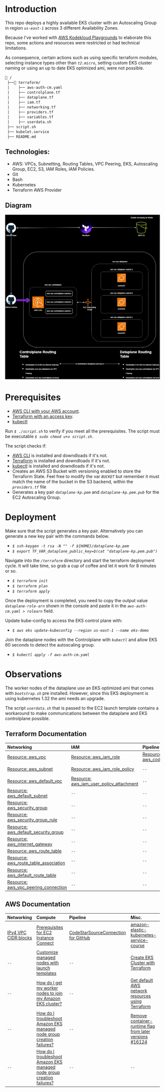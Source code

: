 # **Introduction**
This repo deploys a highly available EKS cluster with an Autoscaling Group in region *`us-east-1`* across 3 different Availability Zones.

Because I've worked with [AWS Kodekloud Playgrounds](https://kodekloud.com/cloud-playgrounds/aws) to elaborate this repo, some actions and resources were restricted or had technical limitations.

As consequence, certain actions such as using specific terraform modules, selecting instance types other than *`t2.micro`*, setting custom EKS cluster naming or using an up to date EKS optimized ami, were not possible.

```
📁 /
 ├──📁 terraform/
 |    ├── aws-auth-cm.yaml
 |    ├── controlplane.tf
 |    ├── dataplane.tf
 |    ├── iam.tf
 |    ├── networking.tf
 |    ├── providers.tf
 |    ├── variables.tf
 |    ├── userdata.sh
 ├── script.sh
 ├── kubelet.service
 ├── README.md
```

## **Technologies**:
- AWS: VPCs, Subnetting, Routing Tables, VPC Peering, EKS, Autoscaling Group, EC2, S3, IAM Roles, IAM Policies.
- Git
- Bash
- Kubernetes
- Terraform AWS Provider 

## **Diagram**
![HA-EKS Diagram](HA-EKS.webp)

# **Prerequisites**
- [AWS CLI with your AWS account](https://docs.aws.amazon.com/cli/latest/userguide/cli-configure-sso.html#sso-configure-profile-token-auto-sso).
- [Terraform with an access key](https://developer.hashicorp.com/terraform/tutorials/aws-get-started/aws-build#prerequisites).
- [kubectl](https://kubernetes.io/docs/tasks/tools/install-kubectl-linux/#install-kubectl-on-linux)

Run *`$ ./script.sh`* to verify if you meet all the prerequisites. The script must be executable *`$ sudo chmod u+x script.sh`*.

The script checks if:
- [AWS CLI](https://docs.aws.amazon.com/cli/latest/userguide/getting-started-install.html) is installed and downdloads if it's not.
- [Terraform](https://developer.hashicorp.com/terraform/tutorials/aws-get-started/install-cli) is installed and downdloads if it's not.
- [kubectl](https://kubernetes.io/docs/tasks/tools/install-kubectl-linux/#install-using-native-package-management) is installed and downdloads if it's not.
- Creates an AWS S3 Bucket with versioning enabled to store the Terraform State. Feel free to modify the var *`BUCKET`* but remember it must match the name of the bucket in the S3 backend, within the *`providers.tf`* file
- Generates a key pair *`dataplane-kp.pem`* and *`dataplane-kp.pem.pub`* for the EC2 Autoscaling Group.

# **Deployment**
Make sure that the script generates a key pair. Alternatively you can generate a new key pair with the commands below.
- *`$ ssh-keygen -t rsa -N "" -f ${HOME}/dataplane-kp.pem`*
- *`$ export TF_VAR_dataplane_public_key=$(cat "dataplane-kp.pem.pub")`*

Navigate into the *`/terraform`* directory and start the terraform deployment cycle. It will take time, so grab a cup of coffee and let it work for 8 minutes or so.

- *`$ terraform init`*
- *`$ terraform plan`*
- *`$ terraform apply`*

Once the deployment is completed, you need to copy the output value *`dataplane-role-arn`* shown in the console and paste it in the *`aws-auth-cm.yaml > rolearn`* field. 

Update kube-config to access the EKS control plane with:
- *`$ aws eks update-kubeconfig --region us-east-1 --name eks-demo`*

Join the dataplane nodes with the Controlplane with *`kubectl`* and allow EKS 60 seconds to detect the autoscaling group.
- *`$ kubectl apply -f aws-auth-cm.yaml`*

# Observations
The worker nodes of the dataplane use an EKS optimized ami that comes with *`bootstrap.sh`* pre installed. However, since this EKS deployment is using kubernetes 1.32 the ami needs an upgrade.

The script *`userdata.sh`* that is passed to the EC2 launch template contains a workaround to make communications between the dataplane and EKS controlplane possible.


## **Terraform Documentation**

| Networking | **IAM** | **Pipeline** | **Compute** |
| :----- | :----- | :----- | :----- |
| [Resource: aws\_vpc](https://registry.terraform.io/providers/hashicorp/aws/latest/docs/resources/vpc) | [Resource: aws\_iam\_role](https://registry.terraform.io/providers/hashicorp/aws/latest/docs/resources/iam_role) | [Resource: aws\_codestarconnections\_connection](https://registry.terraform.io/providers/hashicorp/aws/5.90.0/docs/resources/codestarconnections_connection) | [Resource: aws\_eks\_cluster](https://registry.terraform.io/providers/hashicorp/aws/latest/docs/resources/eks_cluster) |
| [Resource: aws\_subnet](https://registry.terraform.io/providers/hashicorp/aws/latest/docs/resources/subnet#availability_zone-1) | [Resource: aws\_iam\_role\_policy](https://registry.terraform.io/providers/hashicorp/aws/latest/docs/resources/iam_role_policy) | `--` | [Resource: aws\_launch\_template](https://registry.terraform.io/providers/hashicorp/aws/latest/docs/resources/launch_template#instance-profile) |
| [Resource: aws\_default\_vpc](https://registry.terraform.io/providers/hashicorp/aws/latest/docs/resources/default_vpc) | [Resource: aws\_iam\_user\_policy\_attachment](https://registry.terraform.io/providers/hashicorp/aws/latest/docs/resources/iam_user_policy_attachment) | `--` | [Resource: aws\_autoscaling\_group](https://registry.terraform.io/providers/hashicorp/aws/latest/docs/resources/autoscaling_group) |
| [Resource: aws\_default\_subnet](https://registry.terraform.io/providers/hashicorp/aws/latest/docs/resources/default_subnet) | `--` | `--` | [Resource: aws\_key\_pair](https://registry.terraform.io/providers/hashicorp/aws/latest/docs/resources/key_pair) |
| [Resource: aws\_security\_group](https://registry.terraform.io/providers/hashicorp/aws/5.90.1/docs/resources/security_group) | `--` | `--` | `--` |
| [Resource: aws\_security\_group\_rule](https://registry.terraform.io/providers/hashicorp/aws/latest/docs/resources/security_group_rule) | `--` | `--` | `--` |
| [Resource: aws\_default\_security\_group](https://registry.terraform.io/providers/hashicorp/aws/latest/docs/resources/default_security_group) | `--` | `--` | `--` |
| [Resource: aws\_internet\_gateway](https://registry.terraform.io/providers/hashicorp/aws/latest/docs/resources/internet_gateway) | `--` | `--` | `--` |
| [Resource: aws\_route\_table](https://registry.terraform.io/providers/hashicorp/aws/latest/docs/resources/route_table) | `--` | `--` | `--` |
| [Resource: aws\_route\_table\_association](https://registry.terraform.io/providers/hashicorp/aws/latest/docs/resources/route_table_association) | `--` | `--` | `--` |
| [Resource: aws\_default\_route\_table](https://registry.terraform.io/providers/hashicorp/aws/latest/docs/resources/default_route_table) | `--` | `--` | `--` |
| [Resource: aws\_vpc\_peering\_connection](https://registry.terraform.io/providers/hashicorp/aws/latest/docs/resources/vpc_peering_connection) | `--` | `--` | `--` |

## **AWS Documentation**

| Networking | Compute | Pipeline | Misc. |
| :----- | :----- | :----- | :----- |
| [IPv4 VPC CIDR blocks](https://docs.aws.amazon.com/vpc/latest/userguide/vpc-cidr-blocks.html#vpc-sizing-ipv4) | [Prerequisites for EC2 Instance Connect](https://docs.aws.amazon.com/AWSEC2/latest/UserGuide/ec2-instance-connect-prerequisites.html) | [CodeStarSourceConnection for GitHub](https://docs.aws.amazon.com/codepipeline/latest/userguide/action-reference-CodestarConnectionSource.html) | [amazon-elastic-kubernetes-service-course](https://github.com/kodekloudhub/amazon-elastic-kubernetes-service-course) |
| `--` | [Customize managed nodes with launch templates](https://docs.aws.amazon.com/eks/latest/userguide/launch-templates.html#launch-template-custom-ami) | `--` | [Create EKS Cluster with Terraform](https://kodekloud.com/community/t/create-eks-cluster-with-terraform/474374) |
| `--` | [How do I get my worker nodes to join my Amazon EKS cluster?](https://repost.aws/knowledge-center/eks-worker-nodes-cluster) | `--` | [Get default AWS network resources using Terraform](https://blog.pesky.moe/posts/2025-01-16-default-network/) |
| `--` | [How do I troubleshoot Amazon EKS managed node group creation failures?](https://repost.aws/knowledge-center/resolve-eks-node-failures) | `--` | [Remove container-runtime flag from later versions \#16124](https://github.com/kubernetes/minikube/pull/16124) |
| `--` | [How do I troubleshoot Amazon EKS managed node group creation failures?](https://repost.aws/knowledge-center/resolve-eks-node-failures) | `--` | `--` |
